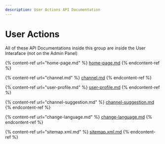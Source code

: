 ```yaml
---
description: User Actions API Documentation
---
```


# User Actions

All of these API Documentations inside this group are inside the User Interaface (not on the Admin Panel)

{% content-ref url="home-page.md" %}
[home-page.md](home-page.md)
{% endcontent-ref %}

{% content-ref url="channel.md" %}
[channel.md](channel.md)
{% endcontent-ref %}

{% content-ref url="user-profile.md" %}
[user-profile.md](user-profile.md)
{% endcontent-ref %}

{% content-ref url="channel-suggestion.md" %}
[channel-suggestion.md](channel-suggestion.md)
{% endcontent-ref %}

{% content-ref url="change-language.md" %}
[change-language.md](change-language.md)
{% endcontent-ref %}

{% content-ref url="sitemap.xml.md" %}
[sitemap.xml.md](sitemap.xml.md)
{% endcontent-ref %}
